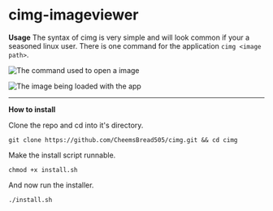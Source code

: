 # cimg-imageviewer

**Usage**
The syntax of cimg is very simple and will look common if your a seasoned linux user. 
There is one command for the application `cimg <image path>`.  

![The command used to open a image](https://i.imgur.com/2iGYgvG.png)

![The image being loaded with the app](https://i.imgur.com/vXqlTGK.png)

___
**How to install**

Clone the repo and cd into it's directory.

    git clone https://github.com/CheemsBread505/cimg.git && cd cimg
Make the install script runnable.

    chmod +x install.sh
   And now run the installer.
   

    ./install.sh
